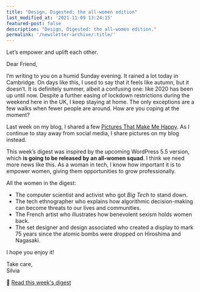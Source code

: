 ```yaml
---
title: "Design, Digested: the all-women edition"
last_modified_at: '2021-11-09 13:24:15'
featured-post: false
description: "Design, Digested: the all-women edition."
permalink: '/newsletter-archive/:title/'
---
```


<p class="lead">Let’s empower and uplift each other.</p>

<!--more-->

Dear Friend,

I’m writing to you on a humid Sunday evening. It rained a lot today in Cambridge. On days like this, I used to say that it feels like autumn, but it doesn’t. It is definitely summer, albeit a confusing one: like 2020 has been up until now. Despite a further easing of lockdown restrictions during the weekend here in the UK, I keep staying at home. The only exceptions are a few walks when fewer people are around. How are you coping at the moment?

Last week on my blog, I shared a few [Pictures That Make Me Happy](https://silviamaggidesign.com/photography/pictures-that-make-me-happy/). As I continue to stay away from social media, I share pictures on my blog instead. 

This week’s digest was inspired by the upcoming WordPress 5.5 version, which **is going to be released by an all-women squad**. I think we need more news like this. As a woman in tech, I know how important it is to empower women, giving them opportunities to grow professionally. 

<p class="detached">All the women in the digest:</p>

<ul class="smd-ul">
  <li>The computer scientist and activist who got <em>Big Tech</em> to stand down.</li> 
  <li>The tech ethnographer who explains how algorithmic decision-making can become threats to our lives and communities.</li>
  <li>The French artist who illustrates how benevolent sexism holds women back.</li>
  <li>The set designer and design associated who created a display to mark 75 years since the atomic bombs were dropped on Hiroshima and Nagasaki.</li>
</ul>

I hope you enjoy it!

<p class="detached">Take care,<br>
Silvia</p>

<p class="detached">🔗 <a href="https://silviamaggidesign.com/design-digested/all-women-edition/">Read this week's digest</a></p>
